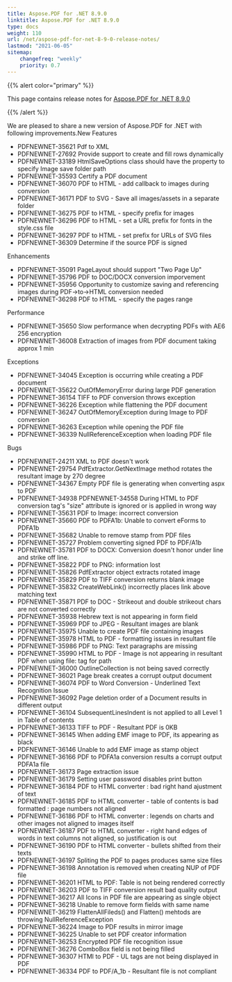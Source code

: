 ```yaml
---
title: Aspose.PDF for .NET 8.9.0
linktitle: Aspose.PDF for .NET 8.9.0
type: docs
weight: 110
url: /net/aspose-pdf-for-net-8-9-0-release-notes/
lastmod: "2021-06-05"
sitemap:
    changefreq: "weekly"
    priority: 0.7
---
```


{{% alert color="primary" %}}

This page contains release notes for [Aspose.PDF for .NET 8.9.0](http://www.aspose.com/downloads/pdf/net/new-releases/aspose.pdf-for-.net-8.9.0/)

{{% /alert %}}

We are pleased to share a new version of Aspose.PDF for .NET with following improvements.New Features

- PDFNEWNET-35621 Pdf to XML
- PDFNEWNET-27692 Provide support to create and fill rows dynamically
- PDFNEWNET-33189 HtmlSaveOptions class should have the property to specify Image save folder path
- PDFNEWNET-35593 Certify a PDF document
- PDFNEWNET-36070 PDF to HTML - add callback to images during conversion
- PDFNEWNET-36171 PDF to SVG - Save all images/assets in a separate folder
- PDFNEWNET-36275 PDF to HTML - specify prefix for images
- PDFNEWNET-36296 PDF to HTML - set a URL prefix for fonts in the style.css file
- PDFNEWNET-36297 PDF to HTML - set prefix for URLs of SVG files
- PDFNEWNET-36309 Determine if the source PDF is signed

Enhancements

- PDFNEWNET-35091 PageLayout should support "Two Page Up"
- PDFNEWNET-35796 PDF to DOC/DOCX conversion imporvement
- PDFNEWNET-35956 Opportunity to customize saving and referencing images during PDF->to->HTML conversion needed
- PDFNEWNET-36298 PDF to HTML - specify the pages range

Performance

- PDFNEWNET-35650 Slow performance when decrypting PDFs with AE6 256 encryption
- PDFNEWNET-36008 Extraction of images from PDF document taking approx 1 min

Exceptions

- PDFNEWNET-34045 Exception is occurring while creating a PDF document
- PDFNEWNET-35622 OutOfMemoryError during large PDF generation
- PDFNEWNET-36154 TIFF to PDF conversion throws exception
- PDFNEWNET-36226 Exception while flattening the PDF document
- PDFNEWNET-36247 OutOfMemoryException during Image to PDF conversion
- PDFNEWNET-36263 Exception while opening the PDF file
- PDFNEWNET-36339 NullReferenceException when loading PDF file

Bugs

- PDFNEWNET-24211 XML to PDF doesn't work
- PDFNEWNET-29754 PdfExtractor.GetNextImage method rotates the resultant image by 270 degree
- PDFNEWNET-34367 Empty PDF file is generating when converting aspx to PDF
- PDFNEWNET-34938 PDFNEWNET-34558 During HTML to PDF conversion <Font> tag's "size" attribute is ignored or is applied in wrong way
- PDFNEWNET-35631 PDF to Image: incorrect conversion
- PDFNEWNET-35660 PDF to PDFA1b: Unable to convert eForms to PDFA1b
- PDFNEWNET-35682 Unable to remove stamp from PDF files
- PDFNEWNET-35727 Problem converting signed PDF to PDF/A1b
- PDFNEWNET-35781 PDF to DOCX: Conversion doesn't honor under line and strike off line.
- PDFNEWNET-35822 PDF to PNG: information lost
- PDFNEWNET-35826 PdfExtractor object extracts rotated image
- PDFNEWNET-35829 PDF to TIFF conversion returns blank image
- PDFNEWNET-35832 CreateWebLink() incorrectly places link above matching text
- PDFNEWNET-35871 PDF to DOC - Strikeout and double strikeout chars are not converted correctly
- PDFNEWNET-35938 Hebrew text is not appearing in form field
- PDFNEWNET-35969 PDF to JPEG - Resultant images are blank
- PDFNEWNET-35975 Unable to create PDF file containing images
- PDFNEWNET-35978 HTML to PDF - formatting issues in resultant file
- PDFNEWNET-35986 PDF to PNG: Text paragraphs are missing
- PDFNEWNET-35990 HTML to PDF - Image is not appearing in resultant PDF when using file: tag for path
- PDFNEWNET-36000 OutlineCollection is not being saved correctly
- PDFNEWNET-36021 Page break creates a corrupt output document
- PDFNEWNET-36074 PDF to Word Conversion - Underlined Text Recognition Issue
- PDFNEWNET-36092 Page deletion order of a Document results in different output
- PDFNEWNET-36104 SubsequentLinesIndent is not applied to all Level 1 in Table of contents
- PDFNEWNET-36133 TIFF to PDF - Resultant PDF is 0KB
- PDFNEWNET-36145 When adding EMF image to PDF, its appearing as black
- PDFNEWNET-36146 Unable to add EMF image as stamp object
- PDFNEWNET-36166 PDF to PDFA1a conversion results a corrupt output PDFA1a file
- PDFNEWNET-36173 Page extraction issue
- PDFNEWNET-36179 Setting user password disables print button
- PDFNEWNET-36184 PDF to HTML converter : bad right hand ajustment of text
- PDFNEWNET-36185 PDF to HTML converter - table of contents is bad formatted : page numbers not aligned
- PDFNEWNET-36186 PDF to HTML converter : legends on charts and other images not aligned to images itself
- PDFNEWNET-36187 PDF to HTML converter - right hand edges of words in text columns not aligned, so justification is out
- PDFNEWNET-36190 PDF to HTML converter - bullets shifted from their texts
- PDFNEWNET-36197 Spliting the PDF to pages produces same size files
- PDFNEWNET-36198 Annotation is removed when creating NUP of PDF file
- PDFNEWNET-36201 HTML to PDF: Table is not being rendered correctly
- PDFNEWNET-36203 PDF to TIFF conversion result bad quality output
- PDFNEWNET-36217 All Icons in PDF file are appearing as single object
- PDFNEWNET-36218 Unable to remove form fields with same name
- PDFNEWNET-36219 FlattenAllFileds() and Flatten() mehtods are throwing NullReferenceException
- PDFNEWNET-36224 Image to PDF results in mirror image
- PDFNEWNET-36225 Unable to set PDF creator information
- PDFNEWNET-36253 Encrypted PDF file recognition issue
- PDFNEWNET-36276 ComboBox field is not being filled
- PDFNEWNET-36307 HTMl to PDF - UL tags are not being displayed in PDF
- PDFNEWNET-36334 PDF to PDF/A_1b - Resultant file is not compliant
